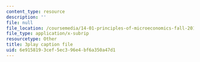 ```yaml
---
content_type: resource
description: ''
file: null
file_location: /coursemedia/14-01-principles-of-microeconomics-fall-2018/6e9158193cef5ec396e4bf6a350a47d1_jHEPQpSKdbg.vtt
file_type: application/x-subrip
resourcetype: Other
title: 3play caption file
uid: 6e915819-3cef-5ec3-96e4-bf6a350a47d1
---
```

